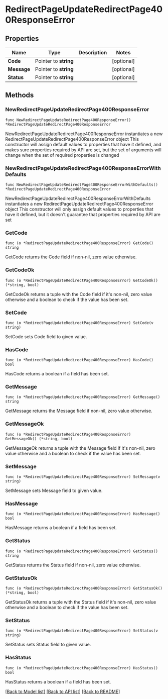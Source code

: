 # RedirectPageUpdateRedirectPage400ResponseError

## Properties

Name | Type | Description | Notes
------------ | ------------- | ------------- | -------------
**Code** | Pointer to **string** |  | [optional] 
**Message** | Pointer to **string** |  | [optional] 
**Status** | Pointer to **string** |  | [optional] 

## Methods

### NewRedirectPageUpdateRedirectPage400ResponseError

`func NewRedirectPageUpdateRedirectPage400ResponseError() *RedirectPageUpdateRedirectPage400ResponseError`

NewRedirectPageUpdateRedirectPage400ResponseError instantiates a new RedirectPageUpdateRedirectPage400ResponseError object
This constructor will assign default values to properties that have it defined,
and makes sure properties required by API are set, but the set of arguments
will change when the set of required properties is changed

### NewRedirectPageUpdateRedirectPage400ResponseErrorWithDefaults

`func NewRedirectPageUpdateRedirectPage400ResponseErrorWithDefaults() *RedirectPageUpdateRedirectPage400ResponseError`

NewRedirectPageUpdateRedirectPage400ResponseErrorWithDefaults instantiates a new RedirectPageUpdateRedirectPage400ResponseError object
This constructor will only assign default values to properties that have it defined,
but it doesn't guarantee that properties required by API are set

### GetCode

`func (o *RedirectPageUpdateRedirectPage400ResponseError) GetCode() string`

GetCode returns the Code field if non-nil, zero value otherwise.

### GetCodeOk

`func (o *RedirectPageUpdateRedirectPage400ResponseError) GetCodeOk() (*string, bool)`

GetCodeOk returns a tuple with the Code field if it's non-nil, zero value otherwise
and a boolean to check if the value has been set.

### SetCode

`func (o *RedirectPageUpdateRedirectPage400ResponseError) SetCode(v string)`

SetCode sets Code field to given value.

### HasCode

`func (o *RedirectPageUpdateRedirectPage400ResponseError) HasCode() bool`

HasCode returns a boolean if a field has been set.

### GetMessage

`func (o *RedirectPageUpdateRedirectPage400ResponseError) GetMessage() string`

GetMessage returns the Message field if non-nil, zero value otherwise.

### GetMessageOk

`func (o *RedirectPageUpdateRedirectPage400ResponseError) GetMessageOk() (*string, bool)`

GetMessageOk returns a tuple with the Message field if it's non-nil, zero value otherwise
and a boolean to check if the value has been set.

### SetMessage

`func (o *RedirectPageUpdateRedirectPage400ResponseError) SetMessage(v string)`

SetMessage sets Message field to given value.

### HasMessage

`func (o *RedirectPageUpdateRedirectPage400ResponseError) HasMessage() bool`

HasMessage returns a boolean if a field has been set.

### GetStatus

`func (o *RedirectPageUpdateRedirectPage400ResponseError) GetStatus() string`

GetStatus returns the Status field if non-nil, zero value otherwise.

### GetStatusOk

`func (o *RedirectPageUpdateRedirectPage400ResponseError) GetStatusOk() (*string, bool)`

GetStatusOk returns a tuple with the Status field if it's non-nil, zero value otherwise
and a boolean to check if the value has been set.

### SetStatus

`func (o *RedirectPageUpdateRedirectPage400ResponseError) SetStatus(v string)`

SetStatus sets Status field to given value.

### HasStatus

`func (o *RedirectPageUpdateRedirectPage400ResponseError) HasStatus() bool`

HasStatus returns a boolean if a field has been set.


[[Back to Model list]](../README.md#documentation-for-models) [[Back to API list]](../README.md#documentation-for-api-endpoints) [[Back to README]](../README.md)


